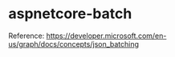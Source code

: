 # aspnetcore-batch

Reference: https://developer.microsoft.com/en-us/graph/docs/concepts/json_batching
